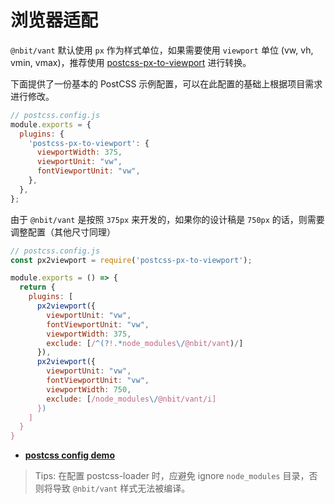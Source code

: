 # 浏览器适配

`@nbit/vant` 默认使用 `px` 作为样式单位，如果需要使用 `viewport` 单位 (vw, vh, vmin, vmax)，推荐使用 [postcss-px-to-viewport](https://github.com/evrone/postcss-px-to-viewport) 进行转换。

下面提供了一份基本的 PostCSS 示例配置，可以在此配置的基础上根据项目需求进行修改。

```js
// postcss.config.js
module.exports = {
  plugins: {
    'postcss-px-to-viewport': {
      viewportWidth: 375,
      viewportUnit: "vw",
      fontViewportUnit: "vw",
    },
  },
};
```

由于 `@nbit/vant` 是按照 `375px` 来开发的，如果你的设计稿是 `750px` 的话，则需要调整配置（其他尺寸同理）

```js
// postcss.config.js
const px2viewport = require('postcss-px-to-viewport');

module.exports = () => {
  return {
    plugins: [
      px2viewport({
        viewportUnit: "vw",
        fontViewportUnit: "vw",
        viewportWidth: 375,
        exclude: [/^(?!.*node_modules\/@nbit/vant)/]
      }),
      px2viewport({
        viewportUnit: "vw",
        fontViewportUnit: "vw",
        viewportWidth: 750,
        exclude: [/node_modules\/@nbit/vant/i]
      })
    ]
  }
}
```

- **[postcss config demo](https://github.com/3lang3/@nbit/vant-template/blob/main/next/vite/postcss.config.js)**

> Tips: 在配置 postcss-loader 时，应避免 ignore `node_modules` 目录，否则将导致 `@nbit/vant` 样式无法被编译。
